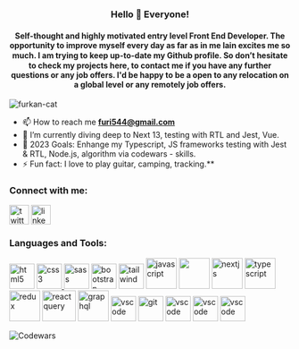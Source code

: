 <h3 align="center">Hello 👋 Everyone!</h1>
<h4 align="center">Self-thought and highly motivated entry level Front End Developer. The opportunity to improve myself
every day as far as in me lain excites me so much. I am trying to keep up-to-date my Github
proﬁle. So don’t hesitate to check my projects here, to contact me if you have any further questions or any job offers. I'd be happy to be a open to any relocation on a global level or any remotely job offers.</h4>

<p align="left"> <img src="https://komarev.com/ghpvc/?username=insomniumferum&label=Profile%20views&color=0e75b6&style=flat" alt="furkan-cat" /> </p>

- 📫 How to reach me **furi544@gmail.com**
- 🌱 I’m currently diving deep to Next 13, testing with RTL and Jest, Vue.
- 🥅 2023 Goals: Enhange my Typescript, JS frameworks testing with Jest & RTL, Node.js, algorithm via codewars  - skills.
- ⚡ Fun fact: I love to play guitar, camping, tracking.**

<h3 align="left">Connect with me:</h3>
<a href="//twitter.com/furkancat" target="blank"><img align="center" src="https://skillicons.dev/icons?i=twitter" alt="twitter" height="35" width="35" /></a>
<a href="https://www.linkedin.com/in/furkan-%C3%A7at-20174216/" target="blank"><img align="center" src="https://skillicons.dev/icons?i=linkedin" alt="linkedin" height="35" width="35" /></a>
<h3 align="left">Languages and Tools:</h3>
<p align="left">
<a href="https://html.spec.whatwg.org/multipage/" target="_blank"><img src="https://skillicons.dev/icons?i=html" alt="html5" width="45" height="45"/></a> 
<a href="https://www.w3schools.com/css/" target="_blank"><img src="https://skillicons.dev/icons?i=css" alt="css3" width="45" height="45"/><a href="https://sass-lang.com" target="_blank"> <img src="https://skillicons.dev/icons?i=sass" alt="sass" width="45" height="45"/></a>
<a href="https://getbootstrap.com/" target="_blank"><img src="https://skillicons.dev/icons?i=bootstrap" alt="bootstrap" width="45" height="45"/></a>
  <a href="https://tailwindcss.com" target="_blank"><img src="https://skillicons.dev/icons?i=tailwind" alt="tailwind" width="45" height="45"/></a>
<a href="https://developer.mozilla.org/en-US/docs/Web/JavaScript" target="_blank"><img src="https://skillicons.dev/icons?i=js" alt="javascript" width="55" height="55"/></a>
<a href="https://reactjs.org" target="_blank"><img width="55" height="55" src="https://skillicons.dev/icons?i=react"></a>
<a align="left"><a href="https://nextjs.org" target="_blank"><img src="https://skillicons.dev/icons?i=nextjs" alt="nextjs" width="55" height="55"/></a>
<a href="https://www.typescriptlang.org" target="_blank"><img src="https://skillicons.dev/icons?i=ts" alt="typescript" width="55" height="55"/></a>
<a href="https://redux.js.org" target="_blank"><img src="https://skillicons.dev/icons?i=redux" alt="redux" width="55" height="55"/></a>
<a href="https://tanstack.com/query/v4" target="_blank"><img src="https://seeklogo.com/images/R/react-query-logo-1340EA4CE9-seeklogo.com.png" alt="reactquery" width="60" height="55"/></a>
<a href="https://graphql.org" target="_blank"><img src="https://skillicons.dev/icons?i=graphql" alt="graphql" width="55" height="55"/></a>
<a href="https://testing-library.com" target="_blank"><img src="https://testing-library.com/img/logo-large.png" alt="vscode" width="45" height="45"/></a>
<a href="https://git-scm.com/" target="_blank"><img src="https://skillicons.dev/icons?i=git" alt="git" width="45" height="45"/></a>
<a href="https://vitejs.dev" target="_blank"><img src="https://skillicons.dev/icons?i=vite" alt="vscode" width="45" height="45"/></a>
<a href="https://code.visualstudio.com" target="_blank"><img src="https://skillicons.dev/icons?i=vscode" alt="vscode" width="45" height="45"/></a>
<a href="https://figma.com" target="_blank"><img src="https://skillicons.dev/icons?i=figma" alt="vscode" width="45" height="45"/></a>
  
![Codewars](https://github.r2v.ch/codewars?user=furkan-cat&stroke=%23BB432C)
